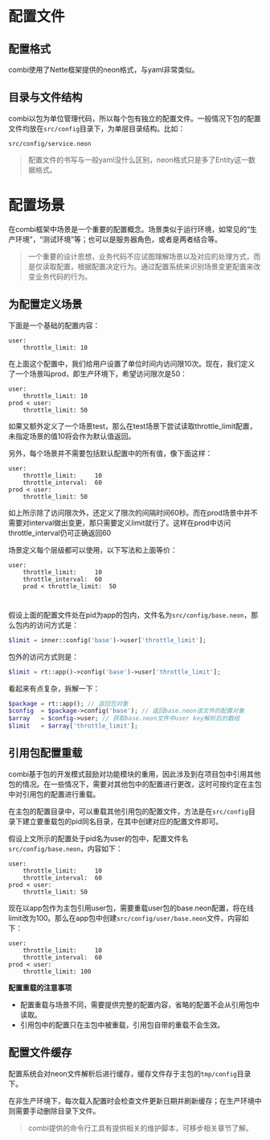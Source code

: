 # 配置文件

## 配置格式

combi使用了Nette框架提供的neon格式，与yaml非常类似。

## 目录与文件结构

combi以包为单位管理代码，所以每个包有独立的配置文件。一般情况下包的配置文件均放在```src/config```目录下，为单层目录结构。比如：

```
src/config/service.neon
```

>   配置文件的书写与一般yaml没什么区别，neon格式只是多了Entity这一数据格式。

# 配置场景

在combi框架中场景是一个重要的配置概念。场景类似于运行环境，如常见的“生产环境”，“测试环境”等；也可以是服务器角色，或者是两者结合等。

>   一个重要的设计思想，业务代码不应试图理解场景以及对应的处理方式，而是仅读取配置，根据配置决定行为。通过配置系统来识别场景变更配置来改变业务代码的行为。

## 为配置定义场景

下面是一个基础的配置内容：

```neon
user:
    throttle_limit: 10
```

在上面这个配置中，我们给用户设置了单位时间内访问限10次。现在，我们定义了一个场景叫prod，即生产环境下，希望访问限次是50：

```neon
user:
    throttle_limit: 10
prod < user:
    throttle_limit: 50
```

如果又额外定义了一个场景test，那么在test场景下尝试读取throttle_limit配置，未指定场景的值10将会作为默认值返回。

另外，每个场景并不需要包括默认配置中的所有值，像下面这样：

```neon
user:
    throttle_limit:     10
    throttle_interval:  60
prod < user:
    throttle_limit: 50
```

如上所示除了访问限次外，还定义了限次的间隔时间60秒。而在prod场景中并不需要对interval做出变更，那只需要定义limit就行了。这样在prod中访问throttle_interval仍可正确返回60

场景定义每个层级都可以使用，以下写法和上面等价：

```neon
user:
    throttle_limit:     10
    throttle_interval:  60
    prod < throttle_limit:  50
```

#

假设上面的配置文件处在pid为app的包内，文件名为```src/config/base.neon```，那么包内的访问方式是：

```php
$limit = inner::config('base')->user['throttle_limit'];
```

包外的访问方式则是：

```php
$limit = rt::app()->config('base')->user['throttle_limit'];
```

看起来有点复杂，拆解一下：

```php
$package = rt::app(); // 返回包对象
$config  = $package->config('base'); // 返回base.neon该文件的配置对象
$array   = $config->user; // 获取base.neon文件中user key解析后的数组
$limit   = $array['throttle_limit'];
```

## 引用包配置重载

combi基于包的开发模式鼓励对功能模块的重用，因此涉及到在项目包中引用其他包的情况。在一些情况下，需要对其他包中的配置进行更改，这时可按约定在主包中对引用包的配置进行重载。

在主包的配置目录中，可以重载其他引用包的配置文件，方法是在```src/config```目录下建立要重载包的pid同名目录，在其中创建对应的配置文件即可。

假设上文所示的配置处于pid名为user的包中，配置文件名```src/config/base.neon```，内容如下：

```neon
user:
    throttle_limit:     10
    throttle_interval:  60
prod < user:
    throttle_limit: 50
```

现在以app包作为主包引用user包，需要重载user包的base.neon配置，将在线limit改为100。那么在app包中创建```src/config/user/base.neon```文件，内容如下：

```neon
user:
    throttle_limit:     10
    throttle_interval:  60
prod < user:
    throttle_limit: 100
```

**配置重载的注意事项**

*   配置重载与场景不同，需要提供完整的配置内容，省略的配置不会从引用包中读取。
*   引用包中的配置只在主包中被重载，引用包自带的重载不会生效。

## 配置文件缓存

配置系统会对neon文件解析后进行缓存，缓存文件存于主包的```tmp/config```目录下。

在非生产环境下，每次载入配置时会检查文件更新日期并刷新缓存；在生产环境中则需要手动删除目录下文件。

> combi提供的命令行工具有提供相关的维护脚本，可移步相关章节了解。



